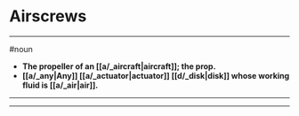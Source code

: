 # Airscrews
---
#noun
- **The propeller of an [[a/_aircraft|aircraft]]; the prop.**
- **[[a/_any|Any]] [[a/_actuator|actuator]] [[d/_disk|disk]] whose working fluid is [[a/_air|air]].**
---
---
